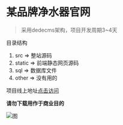 某品牌净水器官网
==

> 采用dedecms架构，项目开发周期3~4天

目录结构
 1. src => 整站源码
 2. static => 前端静态网页源码
 3. sql => 数据库文件
 4. other => 没有用的
 

项目线上地址[点击访问][1]


  [1]: http://hx.bhujw.cn/
  
**请勿下载用作于商业目的**

![图](https://wangjinxin613.github.io/jingshuiqi/other/index.png)
